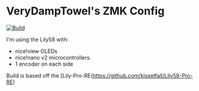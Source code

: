 # VeryDampTowel's ZMK Config

[![Build](https://github.com/VeryDampTowel/zmk-config/workflows/Build/badge.svg)](https://github.com/VeryDampTowel/zmk-config/actions)

I'm using the Lily58 with:
- nice!view OLEDs
- nice!nano v2 microcontrollers.
- 1 encoder on each side


Build is based off the [Lily-Pro-RE(https://github.com/kissetfall/Lily58-Pro-RE)
